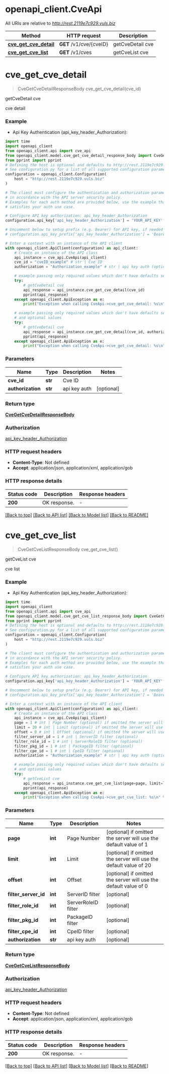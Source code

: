 # openapi_client.CveApi

All URIs are relative to *http://rest.2119e7c929.vuls.biz*

Method | HTTP request | Description
------------- | ------------- | -------------
[**cve_get_cve_detail**](CveApi.md#cve_get_cve_detail) | **GET** /v1/cve/{cveID} | getCveDetail cve
[**cve_get_cve_list**](CveApi.md#cve_get_cve_list) | **GET** /v1/cves | getCveList cve


# **cve_get_cve_detail**
> CveGetCveDetailResponseBody cve_get_cve_detail(cve_id)

getCveDetail cve

cve detail

### Example

* Api Key Authentication (api_key_header_Authorization):

```python
import time
import openapi_client
from openapi_client.api import cve_api
from openapi_client.model.cve_get_cve_detail_response_body import CveGetCveDetailResponseBody
from pprint import pprint
# Defining the host is optional and defaults to http://rest.2119e7c929.vuls.biz
# See configuration.py for a list of all supported configuration parameters.
configuration = openapi_client.Configuration(
    host = "http://rest.2119e7c929.vuls.biz"
)

# The client must configure the authentication and authorization parameters
# in accordance with the API server security policy.
# Examples for each auth method are provided below, use the example that
# satisfies your auth use case.

# Configure API key authorization: api_key_header_Authorization
configuration.api_key['api_key_header_Authorization'] = 'YOUR_API_KEY'

# Uncomment below to setup prefix (e.g. Bearer) for API key, if needed
# configuration.api_key_prefix['api_key_header_Authorization'] = 'Bearer'

# Enter a context with an instance of the API client
with openapi_client.ApiClient(configuration) as api_client:
    # Create an instance of the API class
    api_instance = cve_api.CveApi(api_client)
    cve_id = "cveID_example" # str | Cve ID
    authorization = "Authorization_example" # str | api key auth (optional)

    # example passing only required values which don't have defaults set
    try:
        # getCveDetail cve
        api_response = api_instance.cve_get_cve_detail(cve_id)
        pprint(api_response)
    except openapi_client.ApiException as e:
        print("Exception when calling CveApi->cve_get_cve_detail: %s\n" % e)

    # example passing only required values which don't have defaults set
    # and optional values
    try:
        # getCveDetail cve
        api_response = api_instance.cve_get_cve_detail(cve_id, authorization=authorization)
        pprint(api_response)
    except openapi_client.ApiException as e:
        print("Exception when calling CveApi->cve_get_cve_detail: %s\n" % e)
```


### Parameters

Name | Type | Description  | Notes
------------- | ------------- | ------------- | -------------
 **cve_id** | **str**| Cve ID |
 **authorization** | **str**| api key auth | [optional]

### Return type

[**CveGetCveDetailResponseBody**](CveGetCveDetailResponseBody.md)

### Authorization

[api_key_header_Authorization](../README.md#api_key_header_Authorization)

### HTTP request headers

 - **Content-Type**: Not defined
 - **Accept**: application/json, application/xml, application/gob


### HTTP response details

| Status code | Description | Response headers |
|-------------|-------------|------------------|
**200** | OK response. |  -  |

[[Back to top]](#) [[Back to API list]](../README.md#documentation-for-api-endpoints) [[Back to Model list]](../README.md#documentation-for-models) [[Back to README]](../README.md)

# **cve_get_cve_list**
> CveGetCveListResponseBody cve_get_cve_list()

getCveList cve

cve list

### Example

* Api Key Authentication (api_key_header_Authorization):

```python
import time
import openapi_client
from openapi_client.api import cve_api
from openapi_client.model.cve_get_cve_list_response_body import CveGetCveListResponseBody
from pprint import pprint
# Defining the host is optional and defaults to http://rest.2119e7c929.vuls.biz
# See configuration.py for a list of all supported configuration parameters.
configuration = openapi_client.Configuration(
    host = "http://rest.2119e7c929.vuls.biz"
)

# The client must configure the authentication and authorization parameters
# in accordance with the API server security policy.
# Examples for each auth method are provided below, use the example that
# satisfies your auth use case.

# Configure API key authorization: api_key_header_Authorization
configuration.api_key['api_key_header_Authorization'] = 'YOUR_API_KEY'

# Uncomment below to setup prefix (e.g. Bearer) for API key, if needed
# configuration.api_key_prefix['api_key_header_Authorization'] = 'Bearer'

# Enter a context with an instance of the API client
with openapi_client.ApiClient(configuration) as api_client:
    # Create an instance of the API class
    api_instance = cve_api.CveApi(api_client)
    page = 1 # int | Page Number (optional) if omitted the server will use the default value of 1
    limit = 20 # int | Limit (optional) if omitted the server will use the default value of 20
    offset = 0 # int | Offset (optional) if omitted the server will use the default value of 0
    filter_server_id = 1 # int | ServerID filter (optional)
    filter_role_id = 1 # int | ServerRoleID filter (optional)
    filter_pkg_id = 1 # int | PackageID filter (optional)
    filter_cpe_id = 1 # int | CpeID filter (optional)
    authorization = "Authorization_example" # str | api key auth (optional)

    # example passing only required values which don't have defaults set
    # and optional values
    try:
        # getCveList cve
        api_response = api_instance.cve_get_cve_list(page=page, limit=limit, offset=offset, filter_server_id=filter_server_id, filter_role_id=filter_role_id, filter_pkg_id=filter_pkg_id, filter_cpe_id=filter_cpe_id, authorization=authorization)
        pprint(api_response)
    except openapi_client.ApiException as e:
        print("Exception when calling CveApi->cve_get_cve_list: %s\n" % e)
```


### Parameters

Name | Type | Description  | Notes
------------- | ------------- | ------------- | -------------
 **page** | **int**| Page Number | [optional] if omitted the server will use the default value of 1
 **limit** | **int**| Limit | [optional] if omitted the server will use the default value of 20
 **offset** | **int**| Offset | [optional] if omitted the server will use the default value of 0
 **filter_server_id** | **int**| ServerID filter | [optional]
 **filter_role_id** | **int**| ServerRoleID filter | [optional]
 **filter_pkg_id** | **int**| PackageID filter | [optional]
 **filter_cpe_id** | **int**| CpeID filter | [optional]
 **authorization** | **str**| api key auth | [optional]

### Return type

[**CveGetCveListResponseBody**](CveGetCveListResponseBody.md)

### Authorization

[api_key_header_Authorization](../README.md#api_key_header_Authorization)

### HTTP request headers

 - **Content-Type**: Not defined
 - **Accept**: application/json, application/xml, application/gob


### HTTP response details

| Status code | Description | Response headers |
|-------------|-------------|------------------|
**200** | OK response. |  -  |

[[Back to top]](#) [[Back to API list]](../README.md#documentation-for-api-endpoints) [[Back to Model list]](../README.md#documentation-for-models) [[Back to README]](../README.md)

